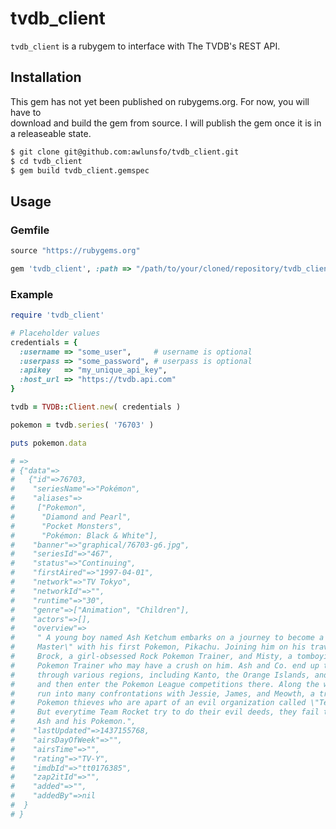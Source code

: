 # tvdb_client

`tvdb_client` is a rubygem to interface with The TVDB's REST API.

## Installation

This gem has not yet been published on rubygems.org. For now, you will have to  
download and build the gem from source. I will publish the gem once it is in  
a releaseable state.

```sh
$ git clone git@github.com:awlunsfo/tvdb_client.git
$ cd tvdb_client
$ gem build tvdb_client.gemspec
```

## Usage

### Gemfile
```ruby
source "https://rubygems.org"

gem 'tvdb_client', :path => "/path/to/your/cloned/repository/tvdb_client"
```

### Example
```ruby
require 'tvdb_client'

# Placeholder values
credentials = {
  :username => "some_user",     # username is optional
  :userpass => "some_password", # userpass is optional
  :apikey   => "my_unique_api_key",
  :host_url => "https://tvdb.api.com"
}

tvdb = TVDB::Client.new( credentials )

pokemon = tvdb.series( '76703' )

puts pokemon.data

# =>
# {"data"=>
#   {"id"=>76703,
#    "seriesName"=>"Pokémon",
#    "aliases"=>
#     ["Pokemon",
#      "Diamond and Pearl",
#      "Pocket Monsters",
#      "Pokémon: Black & White"],
#    "banner"=>"graphical/76703-g6.jpg",
#    "seriesId"=>"467",
#    "status"=>"Continuing",
#    "firstAired"=>"1997-04-01",
#    "network"=>"TV Tokyo",
#    "networkId"=>"",
#    "runtime"=>"30",
#    "genre"=>["Animation", "Children"],
#    "actors"=>[],
#    "overview"=>
#     " A young boy named Ash Ketchum embarks on a journey to become a \"Pokemon   
#     Master\" with his first Pokemon, Pikachu. Joining him on his travels are   
#     Brock, a girl-obsessed Rock Pokemon Trainer, and Misty, a tomboyish Water   
#     Pokemon Trainer who may have a crush on him. Ash and Co. end up traveling   
#     through various regions, including Kanto, the Orange Islands, and Johto,   
#     and then enter the Pokemon League competitions there. Along the way, they   
#     run into many confrontations with Jessie, James, and Meowth, a trio of   
#     Pokemon thieves who are apart of an evil organization called \"Team Rocket\".   
#     But everytime Team Rocket try to do their evil deeds, they fail thanks to   
#     Ash and his Pokemon.",  
#    "lastUpdated"=>1437155768,
#    "airsDayOfWeek"=>"",
#    "airsTime"=>"",
#    "rating"=>"TV-Y",
#    "imdbId"=>"tt0176385",
#    "zap2itId"=>"",
#    "added"=>"",
#    "addedBy"=>nil
#  }
# }
```
